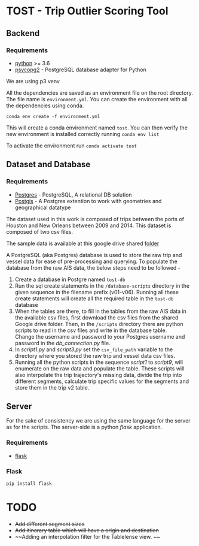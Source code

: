 # TOST - Trip Outlier Scoring Tool

## Backend
### Requirements

- [python](https://www.python.org/) >= 3.6
- [psycopg2](https://github.com/psycopg/psycopg2) - PostgreSQL database adapter for Python

We are using p3 venv

All the dependencies are saved as an environment file on the root directory. The file name is `environment.yml`. You can create the environment with all the dependencies using conda.
```
conda env create -f environment.yml
```
This will create a conda environment named `tost`. You can then verify the new environment is installed correctly running  `conda env list`

To activate the environment run `conda activate tost`

## Dataset and Database
### Requirements
- [Postgres](https://www.postgresql.org/) - PostgreSQL, A relational DB solution
- [Postgis](https://postgis.net/) - A Postgres extention to work with geometries and geographical datatype

The dataset used in this work is composed of trips between the ports of Houston and New Orleans between 2009 and 2014. This dataset is composed of two csv files.

The sample data is available at this google drive shared [folder](https://drive.google.com/drive/folders/1B7WlfLfyh9IBGbic61i9bDycJSFasKiA?usp=sharing)

A PostgreSQL (aka Postgres) database is used to store the raw trip and vessel data for ease of pre-processing and querying. To populate the database from the raw AIS data, the below steps need to be followed - 
  
  1. Create a database in Postgre named `tost-db`
  2. Run the sql create statements in the `/database-scripts` directory in the given sequence in the filename prefix (v01-v06). Running all these create statements will create all the required table in the `tost-db` database
  3. When the tables are there, to fill in the tables from the raw AIS data in the available csv files, first download the csv files from the shared Google drive folder. Then, in the `/scripts` directory there are python scripts to read in the csv files and write in the database table. <br>
  Change the username and password to your Postgres username and password in the _db_connection.py_ file. 
  4. In _script1.py_ and _script3.py_ set the `csv_file_path` variable to the directory where you stored the raw trip and vessel data csv files.
  5. Running all the python scripts in the sequence _script1_ to _script9_, will enumerate on the raw data and populate the table. These scripts will also interpolate the trip trajectory's missing data, divide the trip into different segments, calculate trip specific values for the segments and store them in the trip v2 table.  
 




## Server

For the sake of consistency we are using the same language for the server as for the scripts. The server-side is a python _flask_ application.

### Requirements

- [flask](https://palletsprojects.com/p/flask/)

### Flask

```
pip install flask
```

# TODO

* ~~Add different segment sizes~~
* ~~Add itinarary table which will have a origin and destination~~
* ~~Adding an interpolation filter for the Tablelense view. ~~
